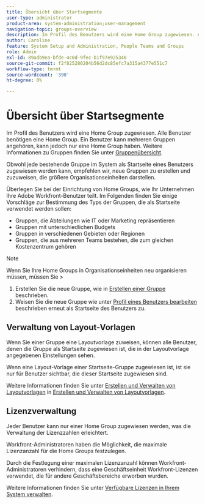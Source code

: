 ```yaml
---
title: Übersicht über Startsegmente
user-type: administrator
product-area: system-administration;user-management
navigation-topic: groups-overview
description: Im Profil des Benutzers wird eine Home Group zugewiesen. Alle Benutzer benötigen eine Home Group. Ein Benutzer kann mehreren Gruppen angehören, kann jedoch nur eine Home Group haben. Obwohl jede bestehende Gruppe im System als Startseite eines Benutzers zugewiesen werden kann, empfehlen wir, neue Gruppen zu erstellen und zuzuweisen, die größere Organisationseinheiten darstellen. Überlegen Sie bei der Einrichtung von Home Groups, wie Ihr Unternehmen Ihre Adobe Workfront-Benutzer teilt.
author: Caroline
feature: System Setup and Administration, People Teams and Groups
role: Admin
exl-id: 89adb9ea-bfde-4c0d-9fec-b1f97e925340
source-git-commit: f2f825280204b56d2dc85efc7a315a4377e551c7
workflow-type: tm+mt
source-wordcount: '390'
ht-degree: 0%

---
```


# Übersicht über Startsegmente

Im Profil des Benutzers wird eine Home Group zugewiesen. Alle Benutzer benötigen eine Home Group. Ein Benutzer kann mehreren Gruppen angehören, kann jedoch nur eine Home Group haben. Weitere Informationen zu Gruppen finden Sie unter [Gruppenübersicht](../../../administration-and-setup/manage-groups/groups-overview/groups.md).

Obwohl jede bestehende Gruppe im System als Startseite eines Benutzers zugewiesen werden kann, empfehlen wir, neue Gruppen zu erstellen und zuzuweisen, die größere Organisationseinheiten darstellen.

Überlegen Sie bei der Einrichtung von Home Groups, wie Ihr Unternehmen Ihre Adobe Workfront-Benutzer teilt. Im Folgenden finden Sie einige Vorschläge zur Bestimmung des Typs der Gruppen, die als Startseite verwendet werden sollen:

* Gruppen, die Abteilungen wie IT oder Marketing repräsentieren
* Gruppen mit unterschiedlichen Budgets
* Gruppen in verschiedenen Gebieten oder Regionen
* Gruppen, die aus mehreren Teams bestehen, die zum gleichen Kostenzentrum gehören

>[!NOTE]
>
>Wenn Sie Ihre Home Groups in Organisationseinheiten neu organisieren müssen, müssen Sie >
>1. Erstellen Sie die neue Gruppe, wie in [Erstellen einer Gruppe](../../../administration-and-setup/manage-groups/create-and-manage-groups/create-a-group.md) beschrieben.
>1. Weisen Sie die neue Gruppe wie unter [Profil eines Benutzers bearbeiten](../../../administration-and-setup/add-users/create-and-manage-users/edit-a-users-profile.md) beschrieben erneut als Startseite des Benutzers zu.
>

## Verwaltung von Layout-Vorlagen

Wenn Sie einer Gruppe eine Layoutvorlage zuweisen, können alle Benutzer, denen die Gruppe als Startseite zugewiesen ist, die in der Layoutvorlage angegebenen Einstellungen sehen.

Wenn eine Layout-Vorlage einer Startseite-Gruppe zugewiesen ist, ist sie nur für Benutzer sichtbar, die dieser Startseite zugewiesen sind.

Weitere Informationen finden Sie unter [Erstellen und Verwalten von Layoutvorlagen](../../../administration-and-setup/customize-workfront/use-layout-templates/create-and-manage-layout-templates.md) in [Erstellen und Verwalten von Layoutvorlagen](../../../administration-and-setup/customize-workfront/use-layout-templates/create-and-manage-layout-templates.md).

## Lizenzverwaltung

Jeder Benutzer kann nur einer Home Group zugewiesen werden, was die Verwaltung der Lizenzzahlen erleichtert.

Workfront-Administratoren haben die Möglichkeit, die maximale Lizenzanzahl für die Home Groups festzulegen.

Durch die Festlegung einer maximalen Lizenzanzahl können Workfront-Administratoren verhindern, dass eine Geschäftseinheit Workfront-Lizenzen verwendet, die für andere Geschäftsbereiche erworben wurden.

Weitere Informationen finden Sie unter [Verfügbare Lizenzen in Ihrem System verwalten](../../../administration-and-setup/get-started-wf-administration/manage-available-licenses-in-your-system.md).
